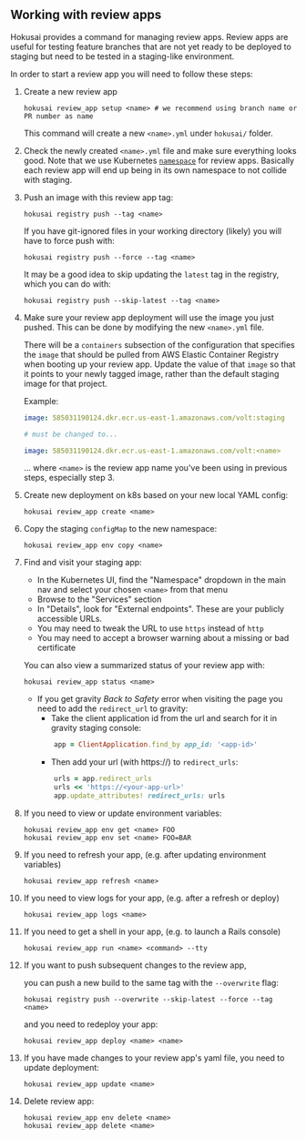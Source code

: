 ## Working with review apps

Hokusai provides a command for managing review apps. Review apps are useful for testing feature branches that are not yet ready to be deployed to staging but need to be tested in a staging-like environment.

In order to start a review app you will need to follow these steps:

1) Create a new review app
    ```shell
    hokusai review_app setup <name> # we recommend using branch name or PR number as name
    ```
    This command will create a new `<name>.yml` under `hokusai/` folder.

2) Check the newly created `<name>.yml` file and make sure everything looks good. Note that we use Kubernetes [`namespace`](https://kubernetes.io/docs/concepts/overview/working-with-objects/namespaces/) for review apps. Basically each review app will end up being in its own namespace to not collide with staging.

3) Push an image with this review app tag:

    ```shell
    hokusai registry push --tag <name>
    ```

    If you have git-ignored files in your working directory (likely) you will have to force push with:
    ```shell
    hokusai registry push --force --tag <name>
    ```

    It may be a good idea to skip updating the `latest` tag in the registry, which you can do with:
    ```shell
    hokusai registry push --skip-latest --tag <name>
    ```

4) Make sure your review app deployment will use the image you just pushed. This can be done by modifying the new `<name>.yml` file.

    There will be a `containers` subsection of the configuration that specifies the `image` that should be pulled from AWS Elastic Container Registry when booting up your review app. Update the value of that `image` so that it points to your newly tagged image, rather than the default staging image for that project.

    Example:
    ```yml
    image: 585031190124.dkr.ecr.us-east-1.amazonaws.com/volt:staging

    # must be changed to...

    image: 585031190124.dkr.ecr.us-east-1.amazonaws.com/volt:<name>
    ```
    ... where `<name>` is the review app name you've been using in previous steps, especially step 3.


5) Create new deployment on k8s based on your new local YAML config:

    ```shell
    hokusai review_app create <name>
    ```

6) Copy the staging `configMap` to the new namespace:

    ```shell
    hokusai review_app env copy <name>
    ```

7) Find and visit your staging app:

    - In the Kubernetes UI, find the "Namespace" dropdown in the main nav and select your chosen `<name>` from that menu
    - Browse to the "Services" section
    - In "Details", look for "External endpoints". These are your publicly accessible URLs.
    - You may need to tweak the URL to use `https` instead of `http`
    - You may need to accept a browser warning about a missing or bad certificate

    You can also view a summarized status of your review app with:

    ```shell
    hokusai review_app status <name>
    ```
    
    - If you get gravity _Back to Safety_ error when visiting the page you need to add the `redirect_url` to gravity:
        - Take the client application id from the url and search for it in gravity staging console:
        ```ruby
            app = ClientApplication.find_by app_id: '<app-id>'
        ```
        - Then add your url (with https://) to `redirect_urls`:
        ```ruby
            urls = app.redirect_urls
            urls << 'https://<your-app-url>'
            app.update_attributes! redirect_urls: urls
        ```
        

8) If you need to view or update environment variables:

    ```shell
    hokusai review_app env get <name> FOO
    hokusai review_app env set <name> FOO=BAR
    ```

9) If you need to refresh your app, (e.g. after updating environment variables)

    ```shell
    hokusai review_app refresh <name>
    ```

10) If you need to view logs for your app, (e.g. after a refresh or deploy)

    ```shell
    hokusai review_app logs <name>
    ```

11) If you need to get a shell in your app, (e.g. to launch a Rails console)

    ```shell
    hokusai review_app run <name> <command> --tty
    ```

12) If you want to push subsequent changes to the review app,

    you can push a new build to the same tag with the `--overwrite` flag:
    ```shell
    hokusai registry push --overwrite --skip-latest --force --tag <name>
    ```

    and you need to redeploy your app:
    ```shell
    hokusai review_app deploy <name> <name>
    ```

13) If you have made changes to your review app's yaml file, you need to update deployment:

    ```shell
    hokusai review_app update <name>
    ```

14) Delete review app:

    ```shell
    hokusai review_app env delete <name>
    hokusai review_app delete <name>
    ```
